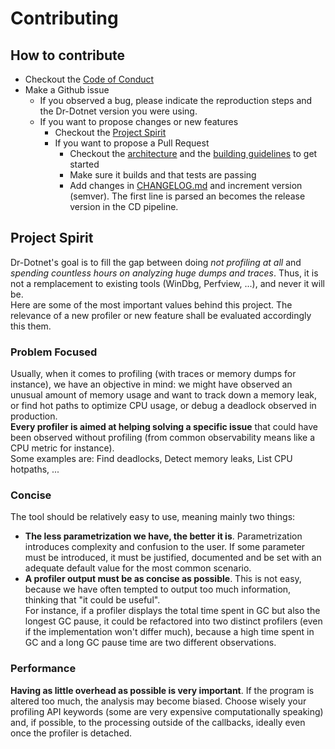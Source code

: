 # Contributing

## How to contribute

- Checkout the [Code of Conduct](CODE_OF_CONDUCT.md)
- Make a Github issue
  - If you observed a bug, please indicate the reproduction steps and the Dr-Dotnet version you were using.
  - If you want to propose changes or new features
    - Checkout the [Project Spirit](##project-spirit)
    - If you want to propose a Pull Request
      - Checkout the [architecture](ARCHITECTURE.md) and the [building guidelines](BUILDING.md) to get started
      - Make sure it builds and that tests are passing
      - Add changes in [CHANGELOG.md](CHANGELOG.md) and increment version (semver). The first line is parsed an becomes the release version in the CD pipeline.

## Project Spirit

Dr-Dotnet's goal is to fill the gap between doing *not profiling at all* and *spending countless hours on analyzing huge dumps and traces*. Thus, it is not a remplacement to existing tools (WinDbg, Perfview, ...), and never it will be.     
Here are some of the most important values behind this project. The relevance of a new profiler or new feature shall be evaluated accordingly this them.

### Problem Focused

Usually, when it comes to profiling (with traces or memory dumps for instance), we have an objective in mind: we might have observed an unusual amount of memory usage and want to track down a memory leak, or find hot paths to optimize CPU usage, or debug a deadlock observed in production.   
**Every profiler is aimed at helping solving a specific issue** that could have been observed without profiling (from common observability means like a CPU metric for instance).    
Some examples are: Find deadlocks, Detect memory leaks, List CPU hotpaths, ...

### Concise

The tool should be relatively easy to use, meaning mainly two things:
- **The less parametrization we have, the better it is**. Parametrization introduces complexity and confusion to the user. If some parameter must be introduced, it must be justified, documented and be set with an adequate default value for the most common scenario.
- **A profiler output must be as concise as possible**. This is not easy, because we have often tempted to output too much information, thinking that "it could be useful".    
For instance, if a profiler displays the total time spent in GC but also the longest GC pause, it could be refactored into two distinct profilers (even if the implementation won't differ much), because a high time spent in GC and a long GC pause time are two different observations.

### Performance

**Having as little overhead as possible is very important**. If the program is altered too much, the analysis may become biased. Choose wisely your profiling API keywords (some are very expensive computationally speaking) and, if possible, to the processing outside of the callbacks, ideally even once the profiler is detached.
